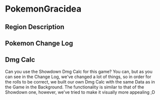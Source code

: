 # PokemonGracidea

## Region Description

## Pokemon Change Log

## Dmg Calc
Can you use the Showdown Dmg Calc for this game? You can, but as you can see in the Change Log, we've changed a lot of things, so in order for the rolls to be correct, we built our own Dmg Calc with the same Data as in the Game in the Background. 
The functionality is similar to that of the Showdown one, however, we've tried to make it visually more appealing ;D
